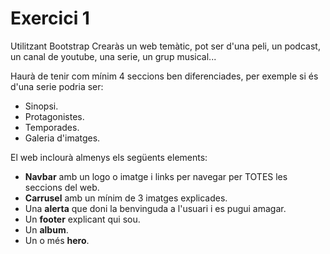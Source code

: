 # Exercici 1

Utilitzant Bootstrap Crearàs un web temàtic, pot ser d'una peli, un podcast, un canal de youtube, una serie, un grup musical...

Haurà de tenir com mínim 4 seccions ben diferenciades, per exemple si és d'una serie podria ser:

- Sinopsi.
- Protagonistes.
- Temporades.
- Galeria d'imatges.

El web inclourà almenys els següents elements:

- **Navbar** amb un logo o imatge i links per navegar per TOTES les seccions del web.
- **Carrusel** amb un mínim de 3 imatges explicades.
- Una **alerta** que doni la benvinguda a l'usuari i es pugui amagar.
- Un **footer** explicant qui sou.
- Un **album**.
- Un o més **hero**. 

